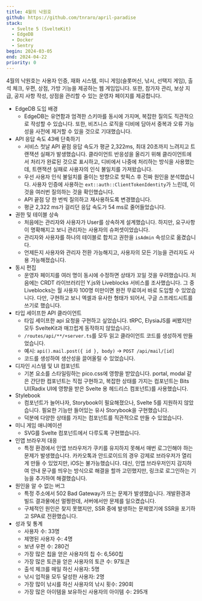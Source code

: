 ```yaml
---
title: 4월의 낙원호
github: https://github.com/tnraro/april-paradise
stack:
  - Svelte 5 (SvelteKit)
  - EdgeDB
  - Docker
  - Sentry
begin: 2024-03-05
end: 2024-04-22
priority: 0
---
```


4월의 낙원호는 사용자 인증, 재화 시스템, 미니 게임(슬롯머신, 낚시, 선택지 게임), 출석 체크, 우편, 상점, 가방 기능을 제공하는 웹 게임입니다. 또한, 참가자 관리, 보상 지급, 공지 사항 작성, 상점을 관리할 수 있는 운영자 페이지를 제공합니다. 

- EdgeDB 도입 배경
	- EdgeDB는 유연함과 엄격한 스키마를 동시에 가지며, 복잡한 질의도 직관적으로 작성할 수 있습니다. 또한, 비즈니스 로직을 디비에 담아서 중복과 오류 가능성을 사전에 제거할 수 있을 것으로 기대했습니다.
- API 응답 속도 43배 단축하기
	- 서비스 첫날 API 끝점 응답 속도가 평균 2,322ms, 최대 20초까지 느려지고 트랜잭션 실패가 발생했습니다. 클라이언트 반응성을 올리기 위해 클라이언트에서 처리가 완료된 것으로 표시하고, 디비에서 나중에 처리하는 방식을 사용했는데, 트랜잭션 실패로 사용자의 인식 불일치를 가져왔습니다.
	- 우선 사용자 인식 불일치를 줄이는 방향으로 핫픽스 후 진짜 원인을 분석했습니다. 사용자 인증에 사용하는 `ext::auth::ClientTokenIdentity`가 느린데, 이것을 여러번 질의하는 것을 확인했습니다.
	- API 끝점 당 한 번씩 질의하고 재사용하도록 변경했습니다.
	- 평균 2,322 ms가 걸리던 응답 속도가 54 ms로 줄어들었습니다.
- 권한 및 테이블 상속
	- 처음에는 관리자와 사용자가 User를 상속하게 설계했습니다. 하지만, 요구사항이 명확해지고 보니 관리자는 사용자의 슈퍼셋이었습니다.
	- 관리자와 사용자를 하나의 테이블로 합치고 권한을 `isAdmin` 속성으로 옮겼습니다.
	- 언제든지 사용자와 관리자 전환 가능해지고, 사용자의 모든 기능을 관리자도 사용 가능해졌습니다.
- 동시 편집
	- 운영자 페이지를 여러 명이 동시에 수정하면 상태가 꼬일 것을 우려했습니다. 처음에는 CRDT 라이브러리인 Y.js와 Liveblocks 서비스를 조사했습니다. 그 중 Liveblocks는 월 사용자 100명 미만이면 완전 무료여서 바로 도입할 수 있었습니다. 다만, 구현하고 보니 엑셀과 유사한 형태가 되어서, 구글 스프레드시트를 쓰기로 했습니다.
- 타입 세이프한 API 클라이언트
	- 타입 세이프한 api 요청을 구현하고 싶었습니다. tRPC, ElysiaJS를 써봤지만 모두 SvelteKit과 매끄럽게 동작하지 않았습니다.
	- `/routes/api/**/+server.ts`를 모두 읽고 클라이언트 코드를 생성하게 만들었습니다.
	- 예시: `api().mail.post({ id }, body)` -> `POST /api/mail/[id]`
	- 코드를 생성하여 생산성을 끌어올릴 수 있었습니다.
- 디자인 시스템 및 UI 컴포넌트
	- 기본 요소를 스타일링하는 pico.css에 영향을 받았습니다. portal, modal 같은 간단한 컴포넌트는 직접 구현하고, 복잡한 상태를 가지는 컴포넌트는 Bits UI(Radix UI에 영향을 받은 Svelte 용 헤드리스 컴포넌트)를 사용했습니다.
- Stylebook
	- 컴포넌트가 늘어나자, Storybook이 필요해졌으나, Svelte 5를 지원하지 않았습니다. 필요한 기능만 들어있는 유사 Storybook을 구현했습니다.
	- 덕분에 다양한 상태를 가지는 컴포넌트를 직관적으로 만들 수 있었습니다.
- 미니 게임 애니메이션
	- SVG를 Svelte 컴포넌트에서 다루도록 구현했습니다.
- 인앱 브라우저 대응
	- 특정 환경에서 인앱 브라우저가 쿠키를 유지하지 못해서 매번 로그인해야 하는 문제가 발생했습니다. 카카오톡과 안드로이드의 경우 강제로 브라우저가 열리게 만들 수 있었지만, iOS는 불가능했습니다. 대신, 인앱 브라우저인지 감지하여 안내 문구를 띄우는 방식으로 해결을 할까 고민했지만, 링크로 로그인하는 기능을 추가하여 해결했습니다.
- 원인을 알 수 없는 버그
	- 특정 주소에서 502 Bad Gateway가 뜨는 문제가 발생했습니다. 개발환경과 빌드 결과물에선 멀쩡한데, 서버에서만 문제를 일으켰습니다.
	- 구체적인 원인은 찾지 못했지만, SSR 중에 발생하는 문제였기에 SSR을 포기하고 SPA로 전환했습니다.
- 성과 및 통계
	- 사용자 수: 33명
	- 제명된 사용자 수: 4명
	- 보낸 우편 수: 280건
	- 가장 많은 칩을 얻은 사용자의 칩 수: 6,560칩
	- 가장 많은 토큰을 얻은 사용자의 토큰 수: 97토큰
	- 출석 체크를 매일 하신 사용자: 5명
	- 낚시 업적을 모두 달성한 사용자: 2명
	- 가장 많이 낚시를 하신 사용자의 낚시 횟수: 290회
	- 가장 많은 아이템을 보유하신 사용자의 아이템 수: 295개